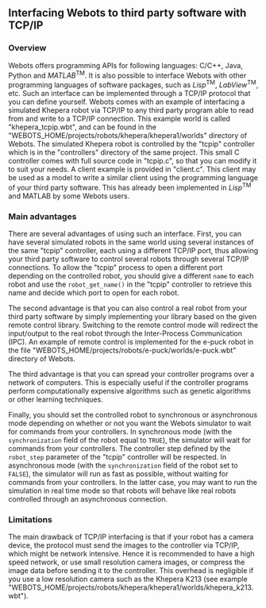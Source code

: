 ## Interfacing Webots to third party software with TCP/IP

### Overview

Webots offers programming APIs for following languages: C/C++, Java, Python and
*MATLAB*<sup>TM</sup>. It is also possible to interface Webots with other
programming languages of software packages, such as *Lisp*<sup>TM</sup>,
*LabView*<sup>TM</sup>, etc. Such an interface can be implemented through a
TCP/IP protocol that you can define yourself. Webots comes with an example of
interfacing a simulated Khepera robot via TCP/IP to any third party program able
to read from and write to a TCP/IP connection. This example world is called
"khepera\_tcpip.wbt", and can be found in the
"WEBOTS\_HOME/projects/robots/khepera/khepera1/worlds" directory of Webots. The
simulated Khepera robot is controlled by the "tcpip" controller which is in the
"controllers" directory of the same project. This small C controller comes with
full source code in "tcpip.c", so that you can modify it to suit your needs. A
client example is provided in "client.c". This client may be used as a model to
write a similar client using the programming language of your third party
software. This has already been implemented in *Lisp*<sup>TM</sup> and MATLAB by
some Webots users.

### Main advantages

There are several advantages of using such an interface. First, you can have
several simulated robots in the same world using several instances of the same
"tcpip" controller, each using a different TCP/IP port, thus allowing your third
party software to control several robots through several TCP/IP connections. To
allow the "tcpip" process to open a different port depending on the controlled
robot, you should give a different `name` to each robot and use the
`robot_get_name()` in the "tcpip" controller to retrieve this name and decide
which port to open for each robot.

The second advantage is that you can also control a real robot from your third
party software by simply implementing your library based on the given remote
control library. Switching to the remote control mode will redirect the
input/output to the real robot through the Inter-Process Communication (IPC). An
example of remote control is implemented for the e-puck robot in the file
"WEBOTS\_HOME/projects/robots/e-puck/worlds/e-puck.wbt" directory of Webots.

The third advantage is that you can spread your controller programs over a
network of computers. This is especially useful if the controller programs
perform computationally expensive algorithms such as genetic algorithms or other
learning techniques.

Finally, you should set the controlled robot to synchronous or asynchronous mode
depending on whether or not you want the Webots simulator to wait for commands
from your controllers. In synchronous mode (with the `synchronization` field of
the robot equal to `TRUE`), the simulator will wait for commands from your
controllers. The controller step defined by the `robot_step` parameter of the
"tcpip" controller will be respected. In asynchronous mode (with the
`synchronization` field of the robot set to `FALSE`), the simulator will run as
fast as possible, without waiting for commands from your controllers. In the
latter case, you may want to run the simulation in real time mode so that robots
will behave like real robots controlled through an asynchronous connection.

### Limitations

The main drawback of TCP/IP interfacing is that if your robot has a camera
device, the protocol must send the images to the controller via TCP/IP, which
might be network intensive. Hence it is recommended to have a high speed
network, or use small resolution camera images, or compress the image data
before sending it to the controller. This overhead is negligible if you use a
low resolution camera such as the Khepera K213 (see example
"WEBOTS\_HOME/projects/robots/khepera/khepera1/worlds/khepera\_k213.wbt").
